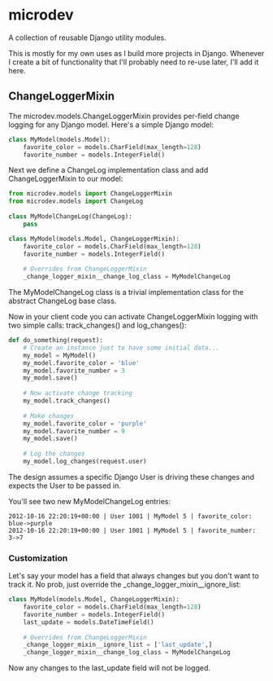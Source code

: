 # microdev #

A collection of reusable Django utility modules.

This is mostly for my own uses as I build more projects in Django. Whenever I create a bit of functionality that I'll probably need to re-use later, I'll add it here.


## ChangeLoggerMixin ##
The microdev.models.ChangeLoggerMixin provides per-field change logging for any Django model. Here's a simple Django model:

```python
class MyModel(models.Model):
	favorite_color = models.CharField(max_length=128)
	favorite_number = models.IntegerField()
```

Next we define a ChangeLog implementation class and add ChangeLoggerMixin to our model:

```python
from microdev.models import ChangeLoggerMixin
from microdev.models import ChangeLog
	
class MyModelChangeLog(ChangeLog):
	pass

class MyModel(models.Model, ChangeLoggerMixin):
	favorite_color = models.CharField(max_length=128)
	favorite_number = models.IntegerField()
	
    # Overrides from ChangeLoggerMixin
    _change_logger_mixin__change_log_class = MyModelChangeLog
```

The MyModelChangeLog class is a trivial implementation class for the abstract ChangeLog base class.

Now in your client code you can activate ChangeLoggerMixin logging with two simple calls: track_changes() and log_changes():

```python
def do_something(request):
	# Create an instance just to have some initial data...
	my_model = MyModel()
	my_model.favorite_color = 'blue'
	my_model.favorite_number = 3
	my_model.save()
	
	# Now activate change tracking
	my_model.track_changes()
	
	# Make changes
	my_model.favorite_color = 'purple'
	my_model.favorite_number = 9
	my_model.save()
	
	# Log the changes
	my_model.log_changes(request.user)
```

The design assumes a specific Django User is driving these changes and expects the User to be passed in.

You'll see two new MyModelChangeLog entries:

```
2012-10-16 22:20:19+00:00 | User 1001 | MyModel 5 | favorite_color: blue->purple
2012-10-16 22:20:19+00:00 | User 1001 | MyModel 5 | favorite_number: 3->7
```


### Customization ###
Let's say your model has a field that always changes but you don't want to track it. No prob, just override the _change_logger_mixin__ignore_list:

```python
class MyModel(models.Model, ChangeLoggerMixin):
	favorite_color = models.CharField(max_length=128)
	favorite_number = models.IntegerField()
	last_update = models.DateTimeField()
	
    # Overrides from ChangeLoggerMixin
    _change_logger_mixin__ignore_list = ['last_update',]
    _change_logger_mixin__change_log_class = MyModelChangeLog
```

Now any changes to the last_update field will not be logged. 
